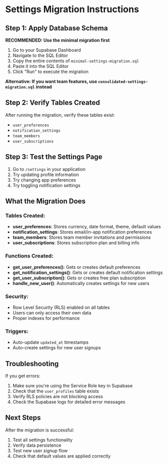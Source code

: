 # Settings Migration Instructions

## Step 1: Apply Database Schema

**RECOMMENDED: Use the minimal migration first**

1. Go to your Supabase Dashboard
2. Navigate to the SQL Editor
3. Copy the entire contents of `minimal-settings-migration.sql`
4. Paste it into the SQL Editor
5. Click "Run" to execute the migration

**Alternative: If you want team features, use `consolidated-settings-migration.sql` instead**

## Step 2: Verify Tables Created

After running the migration, verify these tables exist:
- `user_preferences`
- `notification_settings`
- `team_members`
- `user_subscriptions`

## Step 3: Test the Settings Page

1. Go to `/settings` in your application
2. Try updating profile information
3. Try changing app preferences
4. Try toggling notification settings

## What the Migration Does

### Tables Created:
- **user_preferences**: Stores currency, date format, theme, default values
- **notification_settings**: Stores email/in-app notification preferences
- **team_members**: Stores team member invitations and permissions
- **user_subscriptions**: Stores subscription plan and billing info

### Functions Created:
- **get_user_preferences()**: Gets or creates default preferences
- **get_notification_settings()**: Gets or creates default notification settings
- **get_user_subscription()**: Gets or creates free plan subscription
- **handle_new_user()**: Automatically creates settings for new users

### Security:
- Row Level Security (RLS) enabled on all tables
- Users can only access their own data
- Proper indexes for performance

### Triggers:
- Auto-update `updated_at` timestamps
- Auto-create settings for new user signups

## Troubleshooting

If you get errors:
1. Make sure you're using the Service Role key in Supabase
2. Check that the `user_profiles` table exists
3. Verify RLS policies are not blocking access
4. Check the Supabase logs for detailed error messages

## Next Steps

After the migration is successful:
1. Test all settings functionality
2. Verify data persistence
3. Test new user signup flow
4. Check that default values are applied correctly
